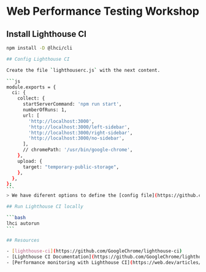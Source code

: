 # Web Performance Testing Workshop

## Install Lighthouse CI

````bash
npm install -D @lhci/cli

## Config Lighthouse CI

Create the file `lighthouserc.js` with the next content.

```js
module.exports = {
  ci: {
    collect: {
      startServerCommand: 'npm run start',
      numberOfRuns: 1,
      url: [
        'http://localhost:3000',
        'http://localhost:3000/left-sidebar',
        'http://localhost:3000/right-sidebar',
        'http://localhost:3000/no-sidebar',
      ],
      // chromePath: '/usr/bin/google-chrome',
    },
    upload: {
      target: "temporary-public-storage",
    },
  },
};
```
> We have diferent options to define the [config file](https://github.com/GoogleChrome/lighthouse-ci/blob/main/docs/configuration.md#configuration-file)

## Run Lighthouse CI locally

```bash
lhci autorun
```

## Resources

- [lighthouse-ci](https://github.com/GoogleChrome/lighthouse-ci)
- [Lighthouse CI Documentation](https://github.com/GoogleChrome/lighthouse-ci/tree/main/docs)
- [Performance monitoring with Lighthouse CI](https://web.dev/articles/lighthouse-ci)

````
